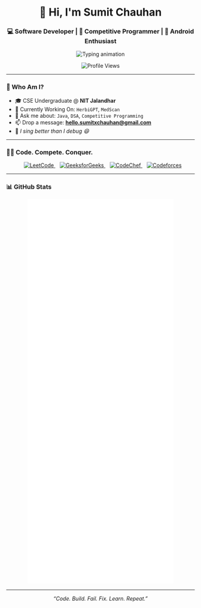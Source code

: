 <h1 align="center">👋 Hi, I'm Sumit Chauhan</h1>
<h3 align="center">💻 Software Developer | 🎯 Competitive Programmer | 📱 Android Enthusiast</h3>

<p align="center">
  <img src="https://readme-typing-svg.herokuapp.com/?font=Fira+Code&size=24&pause=1000&color=FF6C00&center=true&vCenter=true&width=440&lines=Java+%7C+Android+%7C+DSA;Building+real-world+projects;Learning+never+stops+🚀" alt="Typing animation" />
</p>

<p align="center">
  <img src="https://komarev.com/ghpvc/?username=gosling-dude&label=Profile%20Views&color=0e75b6&style=flat" alt="Profile Views" />
</p>

---

### 🧠 Who Am I?

- 🎓 CSE Undergraduate @ **NIT Jalandhar**  
- 🔭 Currently Working On: `HerbiGPT`, `MedScan`  
- 💬 Ask me about: `Java`, `DSA`, `Competitive Programming`  
- 📫 Drop a message: **hello.sumitxchauhan@gmail.com**  
- 🎵 *I sing better than I debug 😄*

---
### 👨‍💻 Code. Compete. Conquer.

<p align="center">
  </a>&nbsp;&nbsp;
  <a href="https://leetcode.com/sumit_chauhan_/">
    <img src="https://upload.wikimedia.org/wikipedia/commons/1/19/LeetCode_logo_black.png" width="48" alt="LeetCode" />
  </a>&nbsp;&nbsp;
  <a href="https://auth.geeksforgeeks.org/user/sumit_chauhan143">
    <img src="https://upload.wikimedia.org/wikipedia/commons/4/43/GeeksforGeeks.svg" width="48" alt="GeeksforGeeks" />
  </a>&nbsp;&nbsp;
  <a href="https://www.codechef.com/users/sumit_chauhan">
    <img src="https://cdn.codechef.com/images/cc-logo.svg" width="48" alt="CodeChef" />
  </a>&nbsp;&nbsp;
  <a href="https://codeforces.com/profile/SumitXorY">
    <img src="https://commons.wikimedia.org/wiki/File:Codeforces_logo.svg" width="48" alt="Codeforces" />
  </a>
</p>


---
### 📊 GitHub Stats

<p align="center">
  <img src="https://github.com/gosling-dude/gosling-dude/blob/main/github-metrics.svg" alt="Metrics" />
</p>

---

<p align="center"><i>“Code. Build. Fail. Fix. Learn. Repeat.”</i></p>
